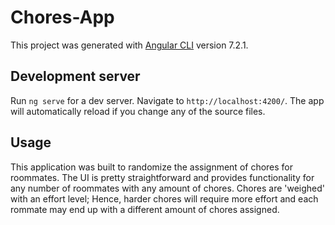 # Chores-App

This project was generated with [Angular CLI](https://github.com/angular/angular-cli) version 7.2.1.

## Development server

Run `ng serve` for a dev server. Navigate to `http://localhost:4200/`. The app will automatically reload if you change any of the source files.

## Usage

This application was built to randomize the assignment of chores for roommates. The UI is pretty straightforward and provides functionality for any number of roommates with any amount of chores. Chores are 'weighed' with an effort level; Hence, harder chores will require more effort and each rommate may end up with a different amount of chores assigned.



